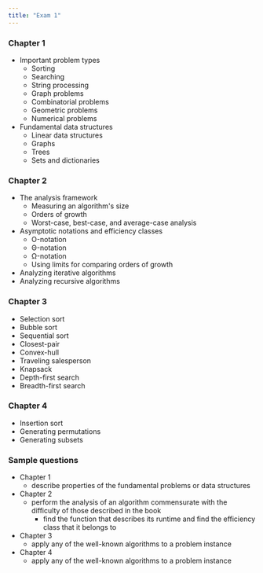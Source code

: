 ```yaml
---
title: "Exam 1"
---
```


### Chapter 1
* Important problem types
  * Sorting
  * Searching
  * String processing
  * Graph problems
  * Combinatorial problems
  * Geometric problems
  * Numerical problems
* Fundamental data structures
  * Linear data structures
  * Graphs
  * Trees
  * Sets and dictionaries

### Chapter 2
* The analysis framework
  * Measuring an algorithm's size
  * Orders of growth
  * Worst-case, best-case, and average-case analysis
* Asymptotic notations and efficiency classes
  * &Omicron;-notation
  * &Theta;-notation
  * &Omega;-notation
  * Using limits for comparing orders of growth
* Analyzing iterative algorithms
* Analyzing recursive algorithms

### Chapter 3
* Selection sort
* Bubble sort
* Sequential sort
* Closest-pair
* Convex-hull
* Traveling salesperson
* Knapsack
* Depth-first search
* Breadth-first search

### Chapter 4
* Insertion sort
* Generating permutations
* Generating subsets

### Sample questions
* Chapter 1
  * describe properties of the fundamental problems or data structures
* Chapter 2
  * perform the analysis of an algorithm commensurate with the difficulty of
    those described in the book
    * find the function that describes its runtime and find the efficiency class
      that it belongs to
* Chapter 3
  * apply any of the well-known algorithms to a problem instance
* Chapter 4
  * apply any of the well-known algorithms to a problem instance
